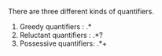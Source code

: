 <!-- quantifiers  -->
There are three different kinds of quantifiers.

1) Greedy quantifiers    : .\*
2) Reluctant quantifiers : .\*?
3) Possessive quantifiers: .\*+



